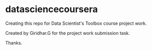 datasciencecoursera
===================

Creating this repo for Data Scientist's Toolbox course project work.

Created by Giridhar.G for the project work submission task.

Thanks.
